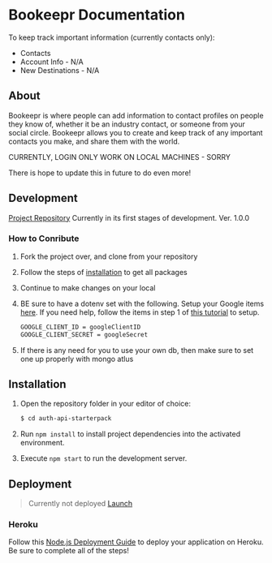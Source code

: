 # Bookeepr Documentation
To keep track important information (currently contacts only):
* Contacts
* Account Info - N/A
* New Destinations - N/A

## About
Bookeepr is where people can add information to contact profiles on people they know of, whether it be an industry contact, or someone from your social circle. Bookeepr allows you to create and keep track of any important contacts you make, and share them with the world.

CURRENTLY, LOGIN ONLY WORK ON LOCAL MACHINES - SORRY

There is hope to update this in future to do even more!

## Development
[Project Repository](https://github.com/KitsuneNoctus/auth-api-starterpack)
Currently in its first stages of development. Ver. 1.0.0

### How to Conribute
1. Fork the project over, and clone from your repository
1. Follow the steps of [installation](#Installation) to get all packages
1. Continue to make changes on your local
1. BE sure to have a dotenv set with the following. Setup your Google items [here](https://console.cloud.google.com/getting-started). If you need help, follow the items in step 1 of [this tutorial](https://www.loginradius.com/blog/async/google-authentication-with-nodejs-and-passportjs/) to setup.
    ```bash
    GOOGLE_CLIENT_ID = googleClientID
    GOOGLE_CLIENT_SECRET = googleSecret
    ```

1. If there is any need for you to use your own db, then make sure to set one up properly with mongo atlus

## Installation

1. Open the repository folder in your editor of choice:

    ```bash
    $ cd auth-api-starterpack
    ```

1. Run `npm install` to install project dependencies into the activated environment.
1. Execute `npm start` to run the development server.


## Deployment
> Currently not deployed
[Launch](https://bookeepr-bew.herokuapp.com/)

### Heroku

Follow this [Node.js Deployment Guide](https://devcenter.heroku.com/articles/getting-started-with-nodejs) to deploy your application on Heroku. Be sure to complete all of the steps!


